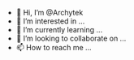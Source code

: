 - 👋 Hi, I’m @Archytek
- 👀 I’m interested in ...
- 🌱 I’m currently learning ...
- 💞️ I’m looking to collaborate on ...
- 📫 How to reach me ...

<!---
Archytek/Archytek is a ✨ special ✨ repository because its `README.md` (this file) appears on your GitHub profile.
You can click the Preview link to take a look at your changes.
--->
